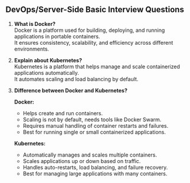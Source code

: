 ## DevOps/Server-Side Basic Interview Questions

1. **What is Docker?**  
   Docker is a platform used for building, deploying, and running applications in portable containers.  
   It ensures consistency, scalability, and efficiency across different environments.  

2. **Explain about Kubernetes?**  
   Kubernetes is a platform that helps manage and scale containerized applications automatically.  
   It automates scaling and load balancing by default.  

3. **Difference between Docker and Kubernetes?**  

   **Docker:**
   - Helps create and run containers.
   - Scaling is not by default, needs tools like Docker Swarm.
   - Requires manual handling of container restarts and failures.
   - Best for running single or small containerized applications.

   **Kubernetes:**
   - Automatically manages and scales multiple containers.
   - Scales applications up or down based on traffic.
   - Handles auto-restarts, load balancing, and failure recovery.
   - Best for managing large applications with many containers.
